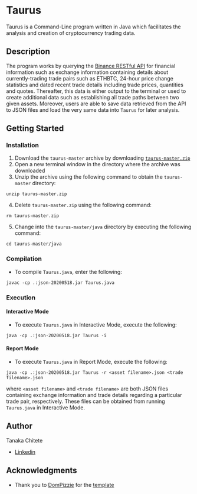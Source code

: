 # Taurus

Taurus is a Command-Line program written in Java which facilitates the analysis and creation of cryptocurrency trading data.

## Description

The program works by querying the [Binance RESTful API](https://binance-docs.github.io/apidocs/spot/en/) for financial information
such as exchange information containing details about currently-trading trade pairs such as ETHBTC, 24-hour price change statistics
and dated recent trade details including trade prices, quantities and quotes. Thereafter, this data is either output to the terminal
or used to create additional data such as establishing all trade paths between two given assets. Moreover, users are able to
save data retrieved from the API to JSON files and load the very same data into ```Taurus``` for later analysis.

## Getting Started

### Installation

1. Download the ```taurus-master``` archive by downloading [```taurus-master.zip```](https://github.com/tanakachitete/taurus/archive/master.zip)
2. Open a new terminal window in the directory where the archive was downloaded
3. Unzip the archive using the following command to obtain the ```taurus-master``` directory:
```
unzip taurus-master.zip
```
4. Delete ```taurus-master.zip``` using the following command:
```
rm taurus-master.zip
```
5. Change into the ```taurus-master/java``` directory by executing the following command:
```
cd taurus-master/java
```

### Compilation

* To compile ```Taurus.java```, enter the following:
```
javac -cp .:json-20200518.jar Taurus.java
```

### Execution
#### Interactive Mode

* To execute ```Taurus.java``` in Interactive Mode, execute the following:
```
java -cp .:json-20200518.jar Taurus -i
```

#### Report Mode

* To execute ```Taurus.java``` in Report Mode, execute the following:
```
java -cp .:json-20200518.jar Taurus -r <asset filename>.json <trade filename>.json
```

where ```<asset filename>``` and ```<trade filename>``` are both JSON files containing exchange information and trade details regarding
a particular trade pair, respectively. These files can be obtained from running ```Taurus.java``` in Interactive Mode.

## Author

Tanaka Chitete
* [Linkedin](https://www.linkedin.com/in/tanaka-chitete/)

## Acknowledgments

* Thank you to [DomPizzie](https://github.com/DomPizzie) for the [template](https://gist.github.com/DomPizzie/7a5ff55ffa9081f2de27c315f5018afc)
